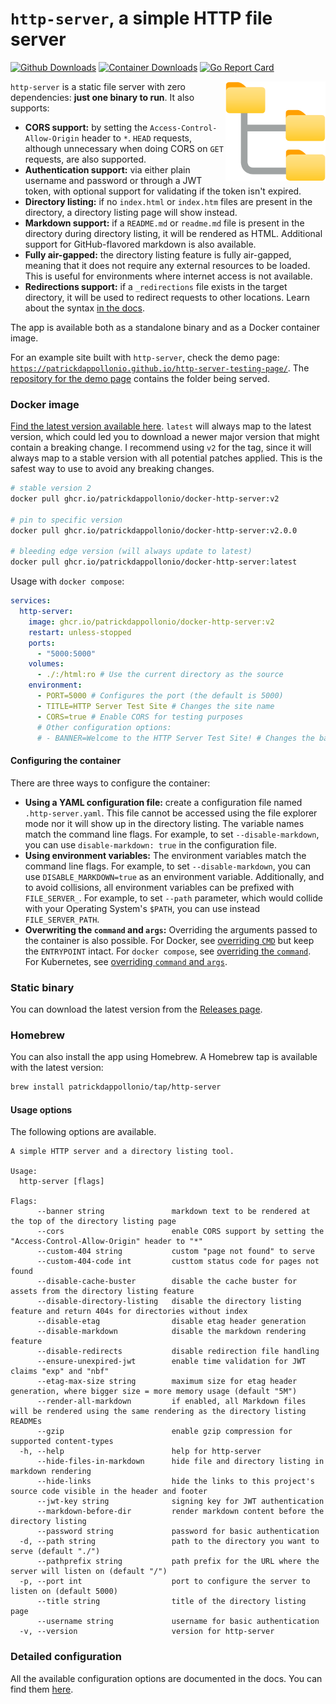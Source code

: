 # `http-server`, a simple HTTP file server

[![Github Downloads](https://img.shields.io/github/downloads/patrickdappollonio/http-server/total?color=orange&label=github%20downloads)](https://github.com/patrickdappollonio/http-server/releases)
[![Container Downloads](https://img.shields.io/badge/container%20downloads-250k-orange)](https://github.com/users/patrickdappollonio/packages/container/package/docker-http-server) [![Go Report Card](https://goreportcard.com/badge/github.com/patrickdappollonio/http-server)](https://goreportcard.com/report/github.com/patrickdappollonio/http-server)

<img src="internal/server/assets/file-server.svg" width="160" align="right" /> `http-server` is a static file server with zero dependencies: **just one binary to run**. It also supports:

* **CORS support:** by setting the `Access-Control-Allow-Origin` header to `*`. `HEAD` requests, although unnecessary when doing CORS on `GET` requests, are also supported.
* **Authentication support:** via either plain username and password or through a JWT token, with optional support for validating if the token isn't expired.
* **Directory listing:** if no `index.html` or `index.htm` files are present in the directory, a directory listing page will show instead.
* **Markdown support:** if a `README.md` or `readme.md` file is present in the directory during directory listing, it will be rendered as HTML. Additional support for GitHub-flavored markdown is also available.
* **Fully air-gapped:** the directory listing feature is fully air-gapped, meaning that it does not require any external resources to be loaded. This is useful for environments where internet access is not available.
* **Redirections support:** if a `_redirections` file exists in the target directory, it will be used to redirect requests to other locations. Learn about the syntax [in the docs](docs/redirections.md).

The app is available both as a standalone binary and as a Docker container image.

For an example site built with `http-server`, check the demo page: [`https://patrickdappollonio.github.io/http-server-testing-page/`](https://patrickdappollonio.github.io/http-server-testing-page/). The [repository for the demo page](https://github.com/patrickdappollonio/http-server-testing-page) contains the folder being served.

### Docker image

[Find the latest version available here](https://github.com/users/patrickdappollonio/packages/container/package/docker-http-server). `latest` will always map to the latest version, which could led you to download a newer major version that might contain a breaking change. I recommend using `v2` for the tag, since it will always map to a stable version with all potential patches applied. This is the safest way to use to avoid any breaking changes.

```bash
# stable version 2
docker pull ghcr.io/patrickdappollonio/docker-http-server:v2

# pin to specific version
docker pull ghcr.io/patrickdappollonio/docker-http-server:v2.0.0

# bleeding edge version (will always update to latest)
docker pull ghcr.io/patrickdappollonio/docker-http-server:latest
```

Usage with `docker compose`:

```yaml
services:
  http-server:
    image: ghcr.io/patrickdappollonio/docker-http-server:v2
    restart: unless-stopped
    ports:
      - "5000:5000"
    volumes:
      - ./:/html:ro # Use the current directory as the source
    environment:
      - PORT=5000 # Configures the port (the default is 5000)
      - TITLE=HTTP Server Test Site # Changes the site name
      - CORS=true # Enable CORS for testing purposes
      # Other configuration options:
      # - BANNER=Welcome to the HTTP Server Test Site! # Changes the banner
```

#### Configuring the container

There are three ways to configure the container:

* **Using a YAML configuration file:** create a configuration file named `.http-server.yaml`. This file cannot be accessed using the file explorer mode nor it will show up in the directory listing. The variable names match the command line flags. For example, to set `--disable-markdown`, you can use `disable-markdown: true` in the configuration file.
* **Using environment variables:** The environment variables match the command line flags. For example, to set `--disable-markdown`, you can use `DISABLE_MARKDOWN=true` as an environment variable. Additionally, and to avoid collisions, all environment variables can be prefixed with `FILE_SERVER_`. For example, to set `--path` parameter, which would collide with your Operating System's `$PATH`, you can use instead `FILE_SERVER_PATH`.
* **Overwriting the `command` and `args`:** Overriding the arguments passed to the container is also possible. For Docker, see [overriding `CMD`](https://docs.docker.com/engine/reference/run/#cmd-default-command-or-options) but keep the `ENTRYPOINT` intact. For `docker compose`, see [overriding the `command`](https://docs.docker.com/compose/compose-file/#command). For Kubernetes, see [overriding `command` and `args`](https://kubernetes.io/docs/tasks/inject-data-application/define-command-argument-container/).

### Static binary

You can download the latest version from the [Releases page](https://github.com/patrickdappollonio/http-server/releases).

### Homebrew

You can also install the app using Homebrew. A Homebrew tap is available with the latest version:

```bash
brew install patrickdappollonio/tap/http-server
```

#### Usage options

The following options are available.

```text
A simple HTTP server and a directory listing tool.

Usage:
  http-server [flags]

Flags:
      --banner string               markdown text to be rendered at the top of the directory listing page
      --cors                        enable CORS support by setting the "Access-Control-Allow-Origin" header to "*"
      --custom-404 string           custom "page not found" to serve
      --custom-404-code int         custtom status code for pages not found
      --disable-cache-buster        disable the cache buster for assets from the directory listing feature
      --disable-directory-listing   disable the directory listing feature and return 404s for directories without index
      --disable-etag                disable etag header generation
      --disable-markdown            disable the markdown rendering feature
      --disable-redirects           disable redirection file handling
      --ensure-unexpired-jwt        enable time validation for JWT claims "exp" and "nbf"
      --etag-max-size string        maximum size for etag header generation, where bigger size = more memory usage (default "5M")
      --render-all-markdown         if enabled, all Markdown files will be rendered using the same rendering as the directory listing READMEs
      --gzip                        enable gzip compression for supported content-types
  -h, --help                        help for http-server
      --hide-files-in-markdown      hide file and directory listing in markdown rendering
      --hide-links                  hide the links to this project's source code visible in the header and footer
      --jwt-key string              signing key for JWT authentication
      --markdown-before-dir         render markdown content before the directory listing
      --password string             password for basic authentication
  -d, --path string                 path to the directory you want to serve (default "./")
      --pathprefix string           path prefix for the URL where the server will listen on (default "/")
  -p, --port int                    port to configure the server to listen on (default 5000)
      --title string                title of the directory listing page
      --username string             username for basic authentication
  -v, --version                     version for http-server
```

### Detailed configuration

All the available configuration options are documented in the docs. You can find them [here](docs/).
